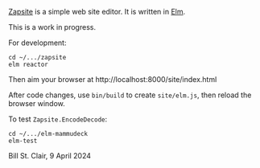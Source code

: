 [Zapsite](https://zapsite.ninja/) is a simple web site editor. It is written in [Elm](https://elm-lang.org/).

This is a work in progress.

For development:

    cd ~/.../zapsite
    elm reactor
    
Then aim your browser at http://localhost:8000/site/index.html

After code changes, use `bin/build` to create `site/elm.js`, then reload the browser window.

To test `Zapsite.EncodeDecode`:

    cd ~/.../elm-mammudeck
    elm-test

Bill St. Clair, 9 April 2024
